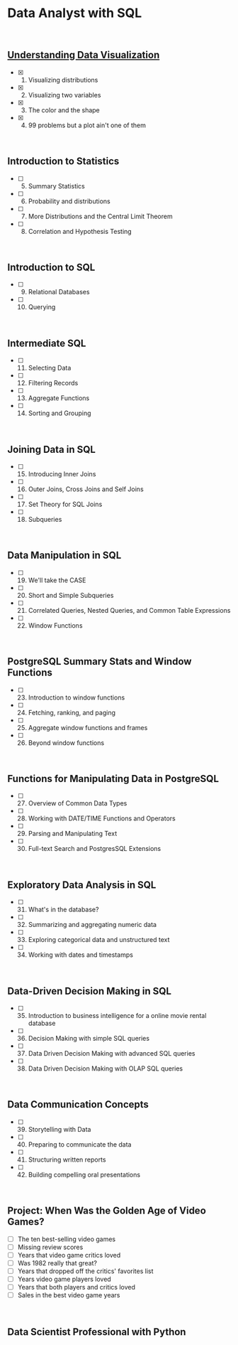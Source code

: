 # Data Analyst with SQL
<br>

## [Understanding Data Visualization](https://github.com/ChingTien/DataCamp-Data-Analyst/blob/main/a.%20Understanding%20Data%20Visualization.pdf)

- [x] 01. Visualizing distributions
- [x] 02. Visualizing two variables
- [x] 03. The color and the shape
- [x] 04. 99 problems but a plot ain't one of them
<br>

## Introduction to Statistics

- [ ] 05. Summary Statistics
- [ ] 06. Probability and distributions
- [ ] 07. More Distributions and the Central Limit Theorem
- [ ] 08. Correlation and Hypothesis Testing
<br>

## Introduction to SQL

- [ ] 09. Relational Databases
- [ ] 10. Querying
<br>

## Intermediate SQL

- [ ] 11. Selecting Data
- [ ] 12. Filtering Records
- [ ] 13. Aggregate Functions
- [ ] 14. Sorting and Grouping
<br>

## Joining Data in SQL

- [ ] 15. Introducing Inner Joins
- [ ] 16. Outer Joins, Cross Joins and Self Joins
- [ ] 17. Set Theory for SQL Joins
- [ ] 18. Subqueries
<br>

## Data Manipulation in SQL

- [ ] 19. We'll take the CASE
- [ ] 20. Short and Simple Subqueries
- [ ] 21. Correlated Queries, Nested Queries, and Common Table Expressions
- [ ] 22. Window Functions

<br>

## PostgreSQL Summary Stats and Window Functions

- [ ] 23. Introduction to window functions
- [ ] 24. Fetching, ranking, and paging
- [ ] 25. Aggregate window functions and frames
- [ ] 26. Beyond window functions
<br>

## Functions for Manipulating Data in PostgreSQL

- [ ] 27. Overview of Common Data Types
- [ ] 28. Working with DATE/TIME Functions and Operators
- [ ] 29. Parsing and Manipulating Text
- [ ] 30. Full-text Search and PostgresSQL Extensions
<br>

## Exploratory Data Analysis in SQL

- [ ] 31. What's in the database?
- [ ] 32. Summarizing and aggregating numeric data
- [ ] 33. Exploring categorical data and unstructured text
- [ ] 34. Working with dates and timestamps
<br>

## Data-Driven Decision Making in SQL

- [ ] 35. Introduction to business intelligence for a online movie rental database
- [ ] 36. Decision Making with simple SQL queries
- [ ] 37. Data Driven Decision Making with advanced SQL queries
- [ ] 38. Data Driven Decision Making with OLAP SQL queries
<br>

## Data Communication Concepts

- [ ] 39. Storytelling with Data
- [ ] 40. Preparing to communicate the data
- [ ] 41. Structuring written reports
- [ ] 42. Building compelling oral presentations
<br>

## Project: When Was the Golden Age of Video Games?

- [ ] The ten best-selling video games
- [ ] Missing review scores
- [ ] Years that video game critics loved
- [ ] Was 1982 really that great?
- [ ] Years that dropped off the critics' favorites list
- [ ] Years video game players loved
- [ ] Years that both players and critics loved
- [ ] Sales in the best video game years
<br>



## Data Scientist Professional with Python
